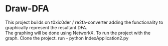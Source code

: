 # Draw-DFA
This project builds on t0xic0der / re2fa-converter adding the functionality to graphically represent the resultant DFA. <br /> 
The graphing will be done using NetworkX.
To run the project with the graph.
  Clone the project.
  run - python IndexApplication2.py
